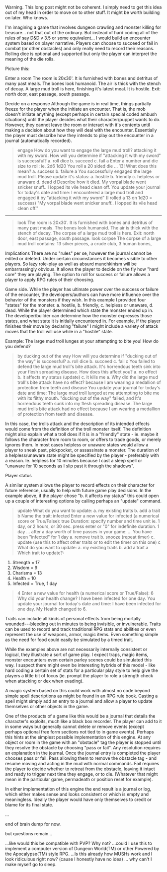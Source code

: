 Warning. This long post might not be coherent. I simply need to get this idea
out of my head in order to move on to other stuff.  It might be worth building
on later.  Who knows.

I'm imagining a game that involves dungeon crawling and monster killing for
treasure... not that out of the ordinary.  But instead of hard coding all of
the rules of say D&D v 3.5  or some equivalent... I would build an encounter
system based on player narrative. Players can choose to succeed or fail in
combat (or other obstacles) and only really need to record their reasons.
Rolling dice is optional and supported but only the player can interpret the
meaning of the die rolls.

Picture this:

Enter a room
The room is 20x30'. It is furnished with bones and detritus of many past meals.
The bones look humanoid. The air is thick with the stench of decay. 
A large mud troll is here, finishing it's latest meal. It is hostile.
Exit: north door, east passage, south passage.

Decide on a response
Although the game is in real time, things partially freeze for the player when
the initiate an encounter. That is, the mob doesn't initiate anything (except
perhaps in certain special coded ambush situations) until the player decides
what their character/puppet wants to do.
However, they cannot leave the room or interact with it's contents until making
a decision about how they will deal with the encounter. Essentially the player
must describe how they intends to play out the encounter in a journal
(automatically recorded). 

> engage
How do you want to engage the large mud troll?
> attacking it with my sword.
How will you determine if "attacking it with my sword" is successful?
a. roll dice 
b. succeed
c. fail
> a 
Enter a number and die size to roll:  ie. 2d6
> 1d20
You roll a 20 sided die ... 13! What does this mean?
a. success
b. failure
> a
You successfully engaged the large mud troll. Please update it's status:
a. hostile
b. friendly
c. helpless or unaware
d. dead
> d
Describe how it died.
> My vorpal blade went snicker snuff.. I lopped its vile head clean off.
You update your journal for today's date and time: 
I encountered a large mud troll and engaged it by "attacking it with my sword"
(I rolled a 13 on 1d20  = success)
"My vorpal blade went snicker snuff.. I lopped its vile head clean off."
-----
> look
The room is 20x30'. It is furnished with bones and detritus of many past meals.
The bones look humanoid. The air is thick with the stench of decay. 
The corpse of a large mud troll is here.
Exit: north door, east passage, south passage.
> look corpse
The corpse of a large mud troll contains:
13 silver pieces, a crude club, 3 human bones, 
 
 Implications
 There are no "rules" per se, however the journal cannot be edited or deleted.
 Under certain circumstances it becomes visible to other players. So lazy
 role-play as well as absurd munchkinism will be embarrassingly obvious. It
 allows the player to decide on the fly how "hard core" they are playing. The
 option to roll for success or failure allows a player to apply RPG rules of
 their choosing.

 Game side. While the player has ultimate power over the success or failure of
 the encounter, the developers/authors can have more influence over the
 behavior of the monsters if they wish.  In this example I provided four
 "states" for the monster. a. hostile, b. friendly, c. helpless or unaware, d.
 dead.  While the player determined which state the monster ended up in.  The
 developer/builder can determine how the monster expresses those states, and
 what state it is initially encountered in. For example, if the player finishes
 their move by declaring "failure" I might include a variety of attack moves
 that the troll will use while in a "hostile" state. 

 Example:
  The large mud troll lunges at your attempting to bite you!
   How do you defend?
   > by ducking out of the way 
   How will you determine if "ducking out of the way" is successful?
   a. roll dice 
   b. succeed
   c. fail
   > c 
   You failed to defend the large mud troll's bite attack. It's horrendous
   teeth sink into your flesh spreading disease.
   How does this affect you?
   a. no effect
   b. it affects my status (update)
   c. it kills me
   > a.
   Why did the large mud troll's bite attack have no effect?
   > because I am wearing a medallion of protection from teeth and disease
   You update your journal for today's date and time: 
   The large mud troll lunged at me attempting to bite me with its filthy
   mouth.
   "ducking out of the way" failed, and
   It's horrendous teeth sunk into my flesh spreading disease.
   The large mud trolls bite attack had no effect because I am wearing a
   medallion of protection from teeth and disease.

   In this case, the trolls attack and the description of its intended effects
   would come from the definition of the troll monster itself.  The definition
   might also explain what a troll does if it is in a "friendly" state - ie.
   maybe it follows the character from room to room, or offers to trade goods,
   or merely ignores them. In most cases helpless or unaware states would allow
   a player to sneak past, pickpocket, or assassinate a monster.  The duration
   of a helpless/unaware state might be specified by the player - preferably
   with a reason. Ie. helpless for 10 minutes because I cast a sleep spell or
   "unaware for 10 seconds as I slip past  it through the shadows".

   Player status

   A similar system allows the player to record effects on their character for
   future reference, usually to help with future game play decisions. In the
   example above, if the player chose "b. it affects my status" this could open
   up a couple of interesting options by calling perhaps an "update" command.

   >update
   What do you want to update:
   a. my existing traits
   b. add a trait
   > b
   Name the trait:
   > infected
   Enter a new value for infected (a numerical score or True/False):
   > true
   Duration: specify number and time unit ie. 1 day, or 2 hours, or 30 sec.
   press enter or "0" for indefinite duration.
   > 1 day
   ...
   after a day worth of time passes in your game:
   ...
   You have been "infected" for 1 day
   a. remove trait
   b. snooze (repeat timer)
   c. update (use this to affect other traits or to edit the timer on this one)
   > c
   What do you want to update:
   a. my existing traits
   b. add a trait
   > a
   Which trait to update?:
   1. Strength = 17
   2. Wisdom = 9
   3. Charisma = 13
   4. Health = 10
   5. Infected = True, 1 day 
   > 4 
   Enter a new value for health (a numerical score or True/False):
   > 6
   Why did your health change?
   > I have been infected for one day.
   You update your journal for today's date and time:
   I have been infected for one day. 
   My Health changed to 6.

   Traits can include all kinds of personal effects from being mortally
   wounded---bleeding out in minutes to being invisible, or invulnerable.
   Traits can be used to record and track traditional RPG stats and abilities
   or even represent the use of weapons, armor, magic items. Even something
   simple as the need for food could easily be simulated by a timed trait.

   While the examples above are not necessarily internally consistent or
   logical, they illustrate a sort of game play. I expect traps, magic items,
   monster encounters even certain parley scenes could be simulated this way. I
   suspect there might even be interesting hybrids of this model - like hard
   coding a certain set of stats for a particular play style to help give the
   players a little bit of focus (ie. prompt the player to role a strength
   check when attacking or dex when evading).  

   A magic system based on this could work with almost no code beyond simple
   spell descriptions as might be found in an RPG rule book. Casting a spell
   might simply add an entry to a journal and allow a player to update
   themselves or other objects in the game.

   One of the products of a game like this would be a journal that details the
   character's exploits, much like a black box recorder. The player can add to
   it in some ways but generally cannot delete or remove events (except perhaps
   optional free form sections not tied to in game events).  Perhaps this hints
   at the simplest possible implementation of this engine.  At any object or
   room in the game with an "obstacle" tag the player is stopped until they
   resolve the obstacle by choosing "pass or fail".  Any resolution requires an
   explanation in the journal. Once the journal entry is completed the player
   chooses pass or fail. Pass allowing them to remove the obstacle tag - and
   resume moving and acting in the mud with normal commands. Fail requires the
   player to decide whether to retreat from the obstacle, leaving it intact and
   ready to trigger next time they engage, or to die. (Whatever that might mean
   in the particular game, permadeath or position reset for example).

   In either implementation of this engine the end result is a journal or log,
   which either makes sense and looks consistent or which is empty and
   meaningless. Ideally the player would have only themselves to credit or
   blame for its final state.


   ...

   end of brain dump for now.

   but questions remain... 

   ...like would this be compatible with PVP? Why not?
   ...could I use this to implement a computer version of Dungeon World(TM) or
   other Powered by the Apocalypse(TM) style RPG.
   ...Is this already how MUSHs work and I look ridiculous right now? (cause I
   honestly have no idea)
   ... why can't I make myself go to sleep.

